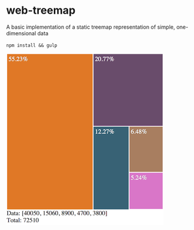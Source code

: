 web-treemap
===========

A basic implementation of a static treemap representation of simple, one-dimensional data

`npm install && gulp`

![Example image](example.png)
